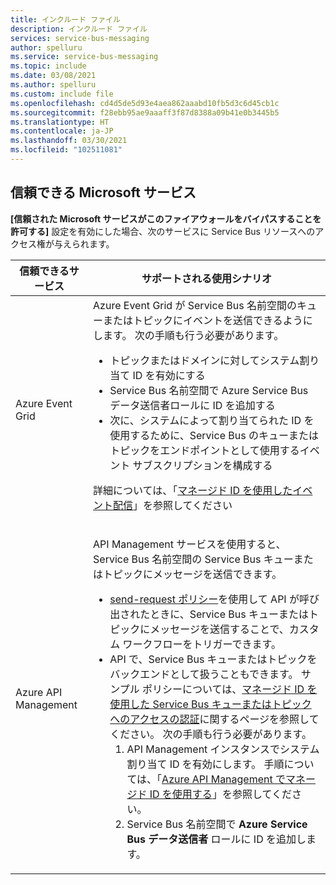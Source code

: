 ```yaml
---
title: インクルード ファイル
description: インクルード ファイル
services: service-bus-messaging
author: spelluru
ms.service: service-bus-messaging
ms.topic: include
ms.date: 03/08/2021
ms.author: spelluru
ms.custom: include file
ms.openlocfilehash: cd4d5de5d93e4aea862aaabd10fb5d3c6d45cb1c
ms.sourcegitcommit: f28ebb95ae9aaaff3f87d8388a09b41e0b3445b5
ms.translationtype: HT
ms.contentlocale: ja-JP
ms.lasthandoff: 03/30/2021
ms.locfileid: "102511081"
---
```

## <a name="trusted-microsoft-services"></a>信頼できる Microsoft サービス
**[信頼された Microsoft サービスがこのファイアウォールをバイパスすることを許可する]** 設定を有効にした場合、次のサービスに Service Bus リソースへのアクセス権が与えられます。

| 信頼できるサービス | サポートされる使用シナリオ | 
| --------------- | ------------------------- | 
| Azure Event Grid | Azure Event Grid が Service Bus 名前空間のキューまたはトピックにイベントを送信できるようにします。 次の手順も行う必要があります。 <ul><li>トピックまたはドメインに対してシステム割り当て ID を有効にする</li><li>Service Bus 名前空間で Azure Service Bus データ送信者ロールに ID を追加する</li><li>次に、システムによって割り当てられた ID を使用するために、Service Bus のキューまたはトピックをエンドポイントとして使用するイベント サブスクリプションを構成する</li></ul> <p>詳細については、「[マネージド ID を使用したイベント配信](../articles/event-grid/managed-service-identity.md)」を参照してください</p>|
| Azure API Management | <p>API Management サービスを使用すると、Service Bus 名前空間の Service Bus キューまたはトピックにメッセージを送信できます。</p><ul><li>[send-request ポリシー](../articles/api-management/api-management-sample-send-request.md)を使用して API が呼び出されたときに、Service Bus キューまたはトピックにメッセージを送信することで、カスタム ワークフローをトリガーできます。</li><li>API で、Service Bus キューまたはトピックをバックエンドとして扱うこともできます。 サンプル ポリシーについては、[マネージド ID を使用した Service Bus キューまたはトピックへのアクセスの認証](https://github.com/Azure/api-management-policy-snippets/blob/master/examples/Authenticate%20using%20Managed%20Identity%20to%20access%20Service%20Bus.xml)に関するページを参照してください。 次の手順も行う必要があります。<ol><li>API Management インスタンスでシステム割り当て ID を有効にします。 手順については、「[Azure API Management でマネージド ID を使用する](../articles/api-management/api-management-howto-use-managed-service-identity.md)」を参照してください。</li><li>Service Bus 名前空間で **Azure Service Bus データ送信者** ロールに ID を追加します。</li></ol></li></ul> | 